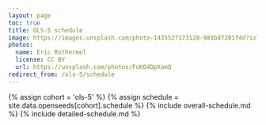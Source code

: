 ```yaml
---
layout: page
toc: true
title: OLS-5 schedule
image: https://images.unsplash.com/photo-1435527173128-983b87201f4d?ixlib=rb-1.2.1&ixid=eyJhcHBfaWQiOjEyMDd9&auto=format&fit=crop&w=1047&q=80
photos:
  name: Eric Rothermel
  license: CC BY
  url: https://unsplash.com/photos/FoKO4DpXamQ
redirect_from: /ols-5/schedule
---
```



{% assign cohort = 'ols-5' %}
{% assign schedule = site.data.openseeds[cohort].schedule %}
{% include overall-schedule.md %}
{% include detailed-schedule.md %}